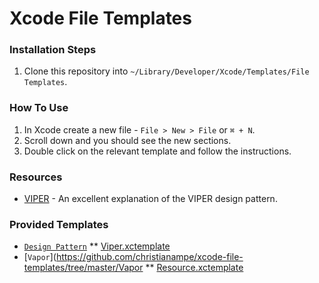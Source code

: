 # Xcode File Templates

### Installation Steps

1. Clone this repository into `~/Library/Developer/Xcode/Templates/File Templates`.

### How To Use
1. In Xcode create a new file - `File > New > File` or `⌘ + N`.
2. Scroll down and you should see the new sections.
3. Double click on the relevant template and follow the instructions.

### Resources
* [VIPER](https://medium.com/@smalam119/viper-design-pattern-for-ios-application-development-7a9703902af6) - An excellent explanation of the VIPER design pattern.

### Provided Templates
* [`Design Pattern`](https://github.com/christianampe/xcode-file-templates/tree/master/Design%20Pattern)
** [Viper.xctemplate](https://github.com/christianampe/xcode-file-templates/tree/master/Design%20Pattern/Viper.xctemplate)
* [`Vapor`](https://github.com/christianampe/xcode-file-templates/tree/master/Vapor
** [Resource.xctemplate](https://github.com/christianampe/xcode-file-templates/tree/master/Vapor/Resource.xctemplate)

